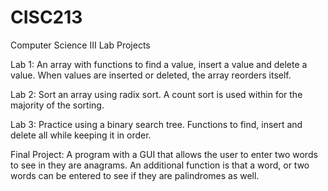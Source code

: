 # CISC213
Computer Science III Lab Projects

Lab 1: An array with functions to find a value, insert a value and delete a value. When values are inserted or deleted, the array reorders itself.

Lab 2: Sort an array using radix sort. A count sort is used within for the majority of the sorting.

Lab 3: Practice using a binary search tree. Functions to find, insert and delete all while keeping it in order.

Final Project: A program with a GUI that allows the user to enter two words to see in they are anagrams. An additional function is that a word, or two words can be entered to see if they are palindromes as well.
